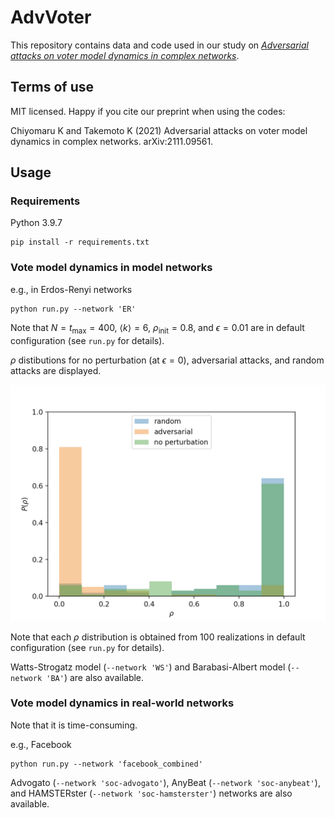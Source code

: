 # AdvVoter
This repository contains data and code used in our study on *[Adversarial attacks on voter model dynamics in complex networks](https://arxiv.org/abs/2111.09561)*.

## Terms of use

MIT licensed. Happy if you cite our preprint when using the codes:

Chiyomaru K and Takemoto K (2021) Adversarial attacks on voter model dynamics in complex networks. arXiv:2111.09561.

## Usage
### Requirements
Python 3.9.7
```
pip install -r requirements.txt
```

### Vote model dynamics in model networks
e.g., in Erdos-Renyi networks
```
python run.py --network 'ER'
```

Note that $N=t_{\max}=400$, $\langle k \rangle = 6$, $\rho_{\mathrm{init}}=0.8$, and $\epsilon=0.01$ are in default configuration (see `run.py` for details).

$\rho$ distibutions for no perturbation (at $\epsilon=0$), adversarial attacks, and random attacks are displayed.

![rho_distributions](rho_distribution.png)

Note that each $\rho$ distribution is obtained from 100 realizations in default configuration (see `run.py` for details).


Watts-Strogatz model (`--network 'WS'`) and Barabasi-Albert model (`--network 'BA'`) are also available.

### Vote model dynamics in real-world networks
Note that it is time-consuming.

e.g., Facebook
```
python run.py --network 'facebook_combined'
```
Advogato (`--network 'soc-advogato'`), AnyBeat (`--network 'soc-anybeat'`), and HAMSTERster (`--network 'soc-hamsterster'`) networks are also available.
